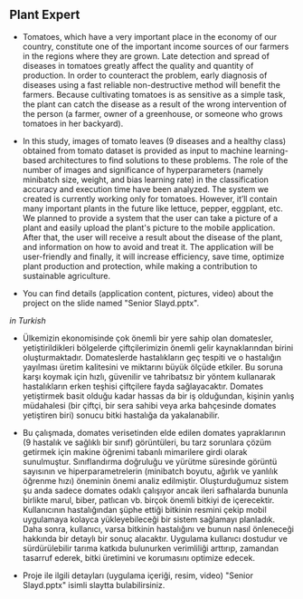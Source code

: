 ## Plant Expert
-    Tomatoes, which have a very important place in the economy of our country, constitute one of the important income sources of our farmers in the regions where they are grown. Late detection and spread of diseases in tomatoes greatly affect the quality and quantity of production. In order to counteract the problem, early diagnosis of diseases using a fast reliable non-destructive method will benefit the farmers. Because cultivating tomatoes is as sensitive as a simple task, the plant can catch the disease as a result of the wrong intervention of the person (a farmer, owner of a greenhouse, or someone who grows tomatoes in her backyard). 

-    In this study, images of tomato leaves (9 diseases and a healthy class) obtained from tomato dataset is provided as input to machine learning-based architectures to find solutions to these problems. The role of the number of images and significance of hyperparameters (namely minibatch size, weight, and bias learning rate) in the classification accuracy and execution time have been analyzed. The system we created is currently working only for tomatoes. However, it’ll contain many important plants in the future like lettuce, pepper, eggplant, etc. We planned to provide a system that the user can take a picture of a plant and easily upload the plant's picture to the mobile application. After that, the user will receive a result about the disease of the plant, and information on how to avoid and treat it. The application will be user-friendly and finally, it will increase efficiency, save time, optimize plant production and protection, while making a contribution to sustainable agriculture.

-    You can find details (application content, pictures, video) about the project on the slide named "Senior Slayd.pptx".

*in Turkish* 

-    Ülkemizin ekonomisinde çok önemli bir yere sahip olan domatesler, yetiştirildikleri bölgelerde çiftçilerimizin önemli gelir kaynaklarından birini oluşturmaktadır. Domateslerde hastalıkların geç tespiti ve o hastalığın yayılması üretim kalitesini ve miktarını büyük ölçüde etkiler. Bu soruna karşı koymak için hızlı, güvenilir ve tahribatsız bir yöntem kullanarak hastalıkların erken teşhisi çiftçilere fayda sağlayacaktır. Domates yetiştirmek basit olduğu kadar hassas da bir iş olduğundan, kişinin yanlış müdahalesi (bir çiftçi, bir sera sahibi veya arka bahçesinde domates yetiştiren biri) sonucu bitki hastalığa da yakalanabilir. 

-    Bu çalışmada, domates verisetinden elde edilen domates yapraklarının (9 hastalık ve sağlıklı bir sınıf) görüntüleri, bu tarz sorunlara çözüm getirmek için makine öğrenimi tabanlı mimarilere girdi olarak sunulmuştur. Sınıflandırma doğruluğu ve yürütme süresinde görüntü sayısının ve hiperparametrelerin (minibatch boyutu, ağırlık ve yanlılık öğrenme hızı) öneminin önemi analiz edilmiştir. Oluşturduğumuz sistem şu anda sadece domates odaklı çalışıyor ancak ileri safhalarda bununla birlikte marul, biber, patlıcan vb. birçok önemli bitkiyi de içerecektir. Kullanıcının hastalığından şüphe ettiği bitkinin resmini çekip mobil uygulamaya kolayca yükleyebileceği bir sistem sağlamayı planladık. Daha sonra, kullanıcı, varsa bitkinin hastalığını ve bunun nasıl önleneceği hakkında bir detaylı bir sonuç alacaktır. Uygulama kullanıcı dostudur ve sürdürülebilir tarıma katkıda bulunurken verimliliği arttırıp, zamandan tasarruf ederek, bitki üretimini ve korumasını optimize edecek. 

-    Proje ile ilgili detayları (uygulama içeriği, resim, video) "Senior Slayd.pptx" isimli slaytta bulabilirsiniz.
